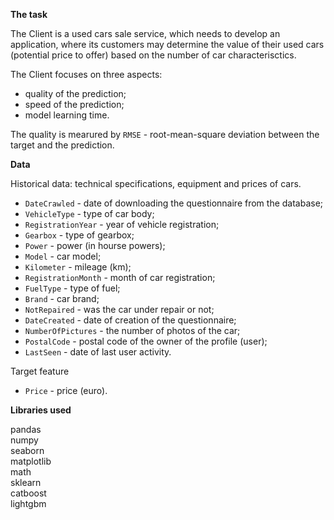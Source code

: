 **The task**

The Client is a used cars sale service, which needs to develop an application, where its customers may determine the value of their used cars (potential price to offer) based on the number of car characterisctics. 

The Client focuses on three aspects:
- quality of the prediction;
- speed of the prediction;
- model learning time.

The quality is mearured by `RMSE` - root-mean-square deviation between the target and the prediction.

**Data**

Historical data: technical specifications, equipment and prices of cars.

 - `DateCrawled` - date of downloading the questionnaire from the database;
 - `VehicleType` - type of car body;
 - `RegistrationYear` - year of vehicle registration;
 - `Gearbox` - type of gearbox;
 - `Power` - power (in hourse powers);
 - `Model` - car model;
 - `Kilometer` - mileage (km);
 - `RegistrationMonth` - month of car registration;
 - `FuelType` - type of fuel;
 - `Brand` - car brand;
 - `NotRepaired` - was the car under repair or not;
 - `DateCreated` - date of creation of the questionnaire;
 - `NumberOfPictures` - the number of photos of the car;
 - `PostalCode` - postal code of the owner of the profile (user);
 - `LastSeen` - date of last user activity.

Target feature
 - `Price` - price (euro).

 
**Libraries used**

pandas <br/>
numpy <br/>
seaborn <br/>
matplotlib <br/>
math <br/>
sklearn <br/>
catboost <br/>
lightgbm
